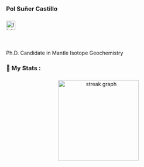 <h3 align="left">Pol Suñer Castillo</h3>

###

<div align="left">
  <a href="https://www.linkedin.com/in/polsu%C3%B1ercastillo/" target="_blank">
    <img src="https://img.shields.io/static/v1?message=LinkedIn&logo=linkedin&label=&color=0077B5&logoColor=white&labelColor=&style=for-the-badge" height="25" alt="linkedin logo"  />
  </a>
</div>

###

<br clear="both">

<p align="left">Ph.D. Candidate in Mantle Isotope Geochemistry</p>

###

<h3 align="left">🌋  My Stats :</h3>

###

<div align="center">
  <img src="https://streak-stats.demolab.com?user=polsuka99&locale=en&mode=daily&theme=dark&hide_border=false&border_radius=5&order=3" height="220" alt="streak graph"  />
</div>

###
